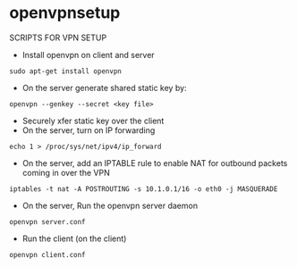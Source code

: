 # openvpnsetup

SCRIPTS FOR VPN SETUP

* Install openvpn on client and server 
~~~
sudo apt-get install openvpn
~~~
* On the server generate shared static key by:
~~~
openvpn --genkey --secret <key file>
~~~
* Securely xfer static key over the client
* On the server, turn on IP forwarding
~~~
echo 1 > /proc/sys/net/ipv4/ip_forward
~~~
* On the server, add an IPTABLE rule to enable NAT for outbound packets coming in over the VPN
~~~
iptables -t nat -A POSTROUTING -s 10.1.0.1/16 -o eth0 -j MASQUERADE
~~~
* On the server, Run the openvpn server daemon
~~~
openvpn server.conf
~~~
* Run the client (on the client)
~~~
openvpn client.conf
~~~


